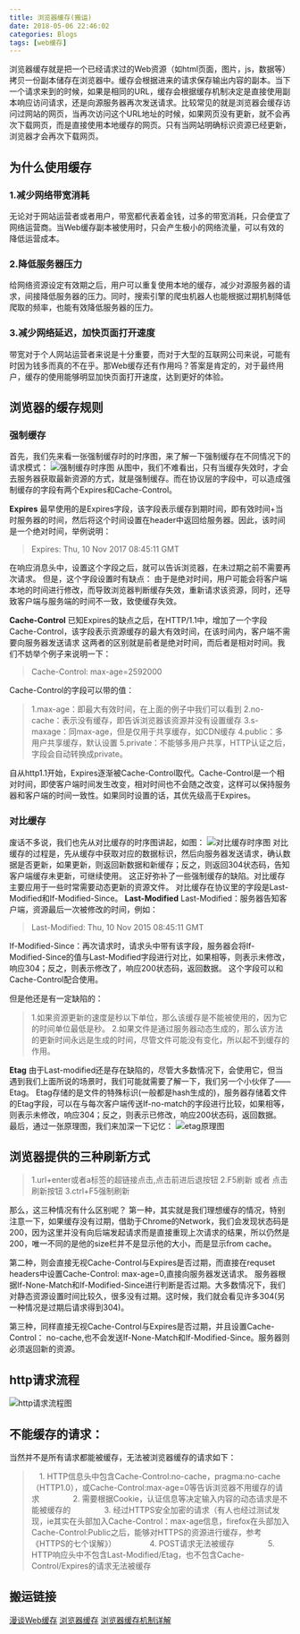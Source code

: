 ```yaml
---
title: 浏览器缓存(搬运)
date: 2018-05-06 22:46:02
categories: Blogs
tags: [web缓存]
---
```

浏览器缓存就是把一个已经请求过的Web资源（如html页面，图片，js，数据等）拷贝一份副本储存在浏览器中。缓存会根据进来的请求保存输出内容的副本。当下一个请求来到的时候，如果是相同的URL，缓存会根据缓存机制决定是直接使用副本响应访问请求，还是向源服务器再次发送请求。比较常见的就是浏览器会缓存访问过网站的网页，当再次访问这个URL地址的时候，如果网页没有更新，就不会再次下载网页，而是直接使用本地缓存的网页。只有当网站明确标识资源已经更新，浏览器才会再次下载网页。<!--more-->
## 为什么使用缓存
### 1.减少网络带宽消耗
无论对于网站运营者或者用户，带宽都代表着金钱，过多的带宽消耗，只会便宜了网络运营商。当Web缓存副本被使用时，只会产生极小的网络流量，可以有效的降低运营成本。

### 2.降低服务器压力
给网络资源设定有效期之后，用户可以重复使用本地的缓存，减少对源服务器的请求，间接降低服务器的压力。同时，搜索引擎的爬虫机器人也能根据过期机制降低爬取的频率，也能有效降低服务器的压力。

### 3.减少网络延迟，加快页面打开速度
带宽对于个人网站运营者来说是十分重要，而对于大型的互联网公司来说，可能有时因为钱多而真的不在乎。那Web缓存还有作用吗？答案是肯定的，对于最终用户，缓存的使用能够明显加快页面打开速度，达到更好的体验。

## 浏览器的缓存规则
### 强制缓存
首先，我们先来看一张强制缓存时的时序图，来了解一下强制缓存在不同情况下的请求模式：
![强制缓存时序图](/img/浏览器缓存/1.png)
从图中，我们不难看出，只有当缓存失效时，才会去服务器获取最新资源的方式，就是强制缓存。而在协议层的字段中，可以造成强制缓存的字段有两个Expires和Cache-Control。

**Expires**
最早使用的是Expires字段，该字段表示缓存到期时间，即有效时间+当时服务器的时间，然后将这个时间设置在header中返回给服务器。因此，该时间是一个绝对时间，举例说明：
> Expires: Thu, 10 Nov 2017 08:45:11 GMT

在响应消息头中，设置这个字段之后，就可以告诉浏览器，在未过期之前不需要再次请求。
但是，这个字段设置时有缺点：
由于是绝对时间，用户可能会将客户端本地的时间进行修改，而导致浏览器判断缓存失效，重新请求该资源，同时，还导致客户端与服务端的时间不一致，致使缓存失效。

**Cache-Control**
已知Expires的缺点之后，在HTTP/1.1中，增加了一个字段Cache-Control，该字段表示资源缓存的最大有效时间，在该时间内，客户端不需要向服务器发送请求
这两者的区别就是前者是绝对时间，而后者是相对时间。我们不妨举个例子来说明一下：
> Cache-Control: max-age=2592000

Cache-Control的字段可以带的值：
> 1.max-age：即最大有效时间，在上面的例子中我们可以看到
2.no-cache：表示没有缓存，即告诉浏览器该资源并没有设置缓存
3.s-maxage：同max-age，但是仅用于共享缓存，如CDN缓存
4.public：多用户共享缓存，默认设置
5.private：不能够多用户共享，HTTP认证之后，字段会自动转换成private。

自从http1.1开始，Expires逐渐被Cache-Control取代。Cache-Control是一个相对时间，即使客户端时间发生改变，相对时间也不会随之改变，这样可以保持服务器和客户端的时间一致性。如果同时设置的话，其优先级高于Expires。

### 对比缓存
废话不多说，我们也先从对比缓存的时序图讲起，如图：
![对比缓存时序图](/img/浏览器缓存/2.png)
对比缓存的过程是，先从缓存中获取对应的数据标识，然后向服务器发送请求，确认数据是否更新，如果更新，则返回新数据和新缓存；反之，则返回304状态码，告知客户端缓存未更新，可继续使用。
这正好弥补了一些强制缓存的缺陷。对比缓存主要应用于一些时常需要动态更新的资源文件。
对比缓存在协议里的字段是Last-Modified和If-Modified-Since。
**Last-Modified**
Last-Modified：服务器告知客户端，资源最后一次被修改的时间，例如：
> Last-Modified: Thu, 10 Nov 2015 08:45:11 GMT

If-Modified-Since：再次请求时，请求头中带有该字段，服务器会将If-Modified-Since的值与Last-Modified字段进行对比，如果相等，则表示未修改，响应304；反之，则表示修改了，响应200状态码，返回数据。
这个字段可以和Cache-Control配合使用。

但是他还是有一定缺陷的：
> 1.如果资源更新的速度是秒以下单位，那么该缓存是不能被使用的，因为它的时间单位最低是秒。
2.如果文件是通过服务器动态生成的，那么该方法的更新时间永远是生成的时间，尽管文件可能没有变化，所以起不到缓存的作用。

**Etag**
由于Last-modified还是存在缺陷的，尽管大多数情况下，会使用它，但当遇到我们上面所说的场景时，我们可能就需要了解一下，我们另一个小伙伴了——Etag。
Etag存储的是文件的特殊标识(一般都是hash生成的)，服务器存储着文件的Etag字段，可以在与每次客户端传送If-no-match的字段进行比较，如果相等，则表示未修改，响应304；反之，则表示已修改，响应200状态码，返回数据。
最后，通过一张原理图，我们来加深一下记忆：
![etag原理图](/img/浏览器缓存/3.png)

## 浏览器提供的三种刷新方式
> 1.url+enter或者a标签的超链接点击,点击前进后退按钮
2.F5刷新 或者 点击刷新按钮
3.ctrl+F5强制刷新

那么，这三种情况有什么区别呢？
第一种，其实就是我们理想缓存的情况，特别注意一下，如果缓存没有过期，借助于Chrome的Network，我们会发现状态码是200，因为这里并没有向后端发起请求而是直接重现上次请求的结果，所以仍然是200，唯一不同的是他的size栏并不是显示他的大小，而是显示from cache。

第二种，则会直接无视Cache-Control与Expires是否过期，而直接在requset headers中设置Cache-Control: max-age=0,直接向服务器发送请求。
服务器根据If-None-Match和If-Modified-Since进行判断是否过期。大多数情况下，我们对静态资源设置时间比较久，很多没有过期。这时候，我们就会看见许多304(另一种情况是过期后请求得到304)。

第三种，同样直接无视Cache-Control与Expires是否过期，并且设置Cache-Control： no-cache,也不会发送If-None-Match和If-Modified-Since。服务器则必须返回新的资源。

## http请求流程
![http请求流程图](/img/浏览器缓存/4.png)

## 不能缓存的请求：
当然并不是所有请求都能被缓存，无法被浏览器缓存的请求如下：
> 　1. HTTP信息头中包含Cache-Control:no-cache，pragma:no-cache（HTTP1.0），或Cache-Control:max-age=0等告诉浏览器不用缓存的请求
　　　　2. 需要根据Cookie，认证信息等决定输入内容的动态请求是不能被缓存的
　　　　3. 经过HTTPS安全加密的请求（有人也经过测试发现，ie其实在头部加入Cache-Control：max-age信息，firefox在头部加入Cache-Control:Public之后，能够对HTTPS的资源进行缓存，参考《HTTPS的七个误解》）
　　　　4. POST请求无法被缓存
　　　　5. HTTP响应头中不包含Last-Modified/Etag，也不包含Cache-Control/Expires的请求无法被缓存

## 搬运链接
[漫谈Web缓存](https://segmentfault.com/a/1190000006671795)
[浏览器缓存](https://segmentfault.com/a/1190000011212929)
[浏览器缓存机制详解](https://www.cnblogs.com/slly/p/6732749.html)